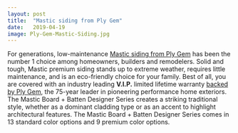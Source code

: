 ```yaml
---
layout: post
title:  "Mastic siding from Ply Gem"
date:   2019-04-19
image: Ply-Gem-Mastic-Siding.jpg
---
```


For generations, low-maintenance [Mastic siding from Ply Gem](https://www.plygem.com/wps/portal/home "Premium Siding") has been the number 1 choice among homeowners, builders and remodelers. Solid and tough, Mastic premium siding stands up to extreme weather, requires little maintenance, and is an eco-friendly choice for your family. Best of all, you are covered with an industry leading **V.I.P.** limited lifetime warranty [backed by Ply Gem](https://www.plygem.com/wps/portal/home "Premium Siding"), the 75-year leader in pioneering performance home exteriors. The Mastic Board + Batten Designer Series creates a striking traditional style, whether as a dominant cladding type or as an accent to highlight architectural features. The Mastic Board + Batten Designer Series comes in 13 standard color options and 9 premium color options.

